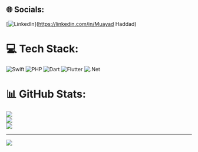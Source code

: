 
## 🌐 Socials:
[![LinkedIn](https://img.shields.io/badge/LinkedIn-%230077B5.svg?logo=linkedin&logoColor=white)](https://linkedin.com/in/Muayad Haddad) 

# 💻 Tech Stack:
![Swift](https://img.shields.io/badge/swift-F54A2A?style=for-the-badge&logo=swift&logoColor=white) ![PHP](https://img.shields.io/badge/php-%23777BB4.svg?style=for-the-badge&logo=php&logoColor=white) ![Dart](https://img.shields.io/badge/dart-%230175C2.svg?style=for-the-badge&logo=dart&logoColor=white) ![Flutter](https://img.shields.io/badge/Flutter-%2302569B.svg?style=for-the-badge&logo=Flutter&logoColor=white) ![.Net](https://img.shields.io/badge/.NET-5C2D91?style=for-the-badge&logo=.net&logoColor=white)
# 📊 GitHub Stats:
![](https://github-readme-stats.vercel.app/api?username=muayadhaddad59&theme=dark&hide_border=false&include_all_commits=false&count_private=false)<br/>
![](https://github-readme-streak-stats.herokuapp.com/?user=muayadhaddad59&theme=dark&hide_border=false)<br/>
![](https://github-readme-stats.vercel.app/api/top-langs/?username=muayadhaddad59&theme=dark&hide_border=false&include_all_commits=false&count_private=false&layout=compact)

---
[![](https://visitcount.itsvg.in/api?id=muayadhaddad59&icon=0&color=0)](https://visitcount.itsvg.in)
